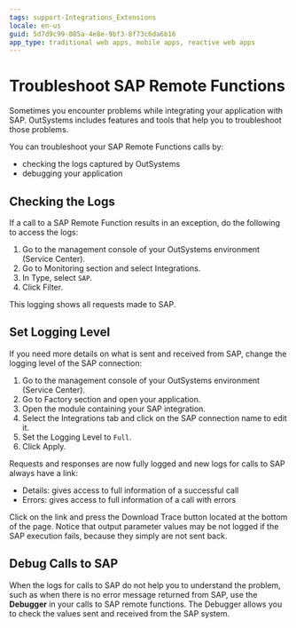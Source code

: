 ```yaml
---
tags: support-Integrations_Extensions
locale: en-us
guid: 5d7d9c99-085a-4e8e-9bf3-8f73c6da6b16
app_type: traditional web apps, mobile apps, reactive web apps
---
```


# Troubleshoot SAP Remote Functions

Sometimes you encounter problems while integrating your application with SAP. OutSystems includes features and tools that help you to troubleshoot those problems.

You can troubleshoot your SAP Remote Functions calls by:

* checking the logs captured by OutSystems
* debugging your application

## Checking the Logs

If a call to a SAP Remote Function results in an exception, do the following to access the logs:

1. Go to the management console of your OutSystems environment (Service Center).
1. Go to Monitoring section and select Integrations.
1. In Type, select `SAP`.
1. Click Filter.

This logging shows all requests made to SAP.

## Set Logging Level

If you need more details on what is sent and received from SAP, change the logging level of the SAP connection:

1. Go to the management console of your OutSystems environment (Service Center).
1. Go to Factory section and open your application.
1. Open the module containing your SAP integration.
1. Select the Integrations tab and click on the SAP connection name to edit it. 
1. Set the Logging Level to `Full`.
1. Click Apply.

Requests and responses are now fully logged and new logs for calls to SAP always have a link:

* Details: gives access to full information of a successful call
* Errors: gives access to full information of a call with errors

Click on the link and press the Download Trace button located at the bottom of the page.
Notice that output parameter values may be not logged if the SAP execution fails, because they simply are not sent back.

## Debug Calls to SAP

When the logs for calls to SAP do not help you to understand the problem, such as when there is no error message returned from SAP, use the **Debugger** in your calls to SAP remote functions. The Debugger allows you to check the values sent and received from the SAP system.
